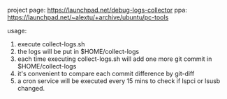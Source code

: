 project page: https://launchpad.net/debug-logs-collector
ppa: https://launchpad.net/~alextu/+archive/ubuntu/pc-tools

usage:
  1. execute  collect-logs.sh
  2. the logs will be put in $HOME/collect-logs
  3. each time executing collect-logs.sh will add one more git commit in $HOME/collect-logs
  4. it's convenient to compare each commit difference by git-diff
  5. a cron service will be executed every 15 mins to check if lspci or lsusb changed.
